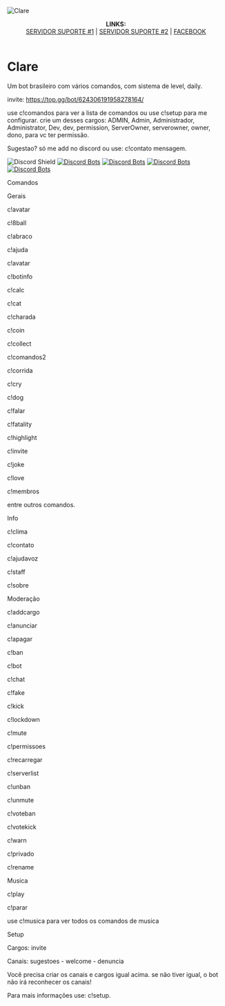 ![Clare](https://i.imgur.com/StEGtEh.png)

 <p align="center">
  <b>LINKS:</b><br>
  <a href="https://discord.me/clare">SERVIDOR SUPORTE #1</a> |
  <a href="https://discord.me/betas">SERVIDOR SUPORTE #2</a> |
  <a href="https://www.facebook.com/H4dxx">FACEBOOK</a>
  <br><br>
</p>
 
                   

# Clare
Um bot brasileiro com vários comandos, com sistema de level, daily.


invite: https://top.gg/bot/624306191958278164/ 


use c!comandos para ver a lista de comandos 
ou use c!setup para me configurar.
crie um desses cargos: ADMIN, Admin, Administrador, Administrator, Dev, dev, permission, ServerOwner, serverowner, owner, dono, para vc ter permissão.

Sugestao? só me add no discord ou use: c!contato mensagem.

 
<b></b><b></b><b></b>![Discord Shield](https://discordapp.com/api/guilds/381471490287337502/widget.png?style=shield) [![Discord Bots](https://top.gg/api/widget/owner/624306191958278164.svg?noavatar=true)](https://top.gg/bot/624306191958278164)
 [![Discord Bots](https://top.gg/api/widget/status/624306191958278164.svg?noavatar=true)](https://top.gg/bot/624306191958278164) [![Discord Bots](https://top.gg/api/widget/upvotes/624306191958278164.svg?noavatar=true)](https://top.gg/bot/624306191958278164) [![Discord Bots](https://top.gg/api/widget/lib/624306191958278164.svg?noavatar=true)](https://top.gg/bot/624306191958278164) 


Comandos

Gerais

c!avatar

c!8ball

c!abraco

c!ajuda

c!avatar

c!botinfo

c!calc

c!cat

c!charada

c!coin

c!collect

c!comandos2

c!corrida

c!cry

c!dog

c!falar

c!fatality

c!highlight

c!invite

c!joke

c!love

c!membros

entre outros comandos.

Info

c!clima

c!contato

c!ajudavoz

c!staff

c!sobre

Moderação

c!addcargo

c!anunciar

c!apagar

c!ban

c!bot

c!chat

c!fake

c!kick

c!lockdown

c!mute

c!permissoes

c!recarregar

c!serverlist

c!unban

c!unmute

c!voteban

c!votekick

c!warn

c!privado

c!rename

Musica

c!play

c!parar

use c!musica para ver todos os comandos de musica

Setup

Cargos: invite

Canais: sugestoes - welcome - denuncia



Você precisa criar os canais e cargos igual acima. se não tiver igual, o bot não irá reconhecer os canais!

Para mais informações use: c!setup.


 

